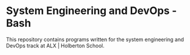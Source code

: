 # System Engineering and DevOps - Bash

This repository contains programs written for the system engineering and DevOps track at ALX | Holberton School.

